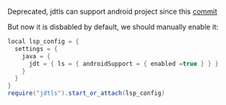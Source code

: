 Deprecated, jdtls can support android project since this [commit](https://github.com/eclipse/eclipse.jdt.ls/pull/2197)

But now it is disbabled by default, we should manually enable it:

```java
local lsp_config = {
  settings = {
    java = {
      jdt = { ls = { androidSupport = { enabled =true } } }
    }
  }
}
require("jdtls").start_or_attach(lsp_config)
```
